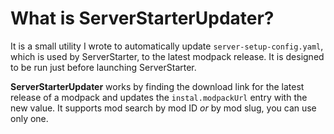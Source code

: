 # What is ServerStarterUpdater?

It is a small utility I wrote to automatically update `server-setup-config.yaml`, which is used by ServerStarter, 
to the latest modpack release. It is designed to be run just before launching ServerStarter.

**ServerStarterUpdater** works by finding the download link for the latest release of a modpack and updates the `instal.modpackUrl` entry with the new value.
It supports mod search by mod ID *or* by mod slug, you can use only one. 
